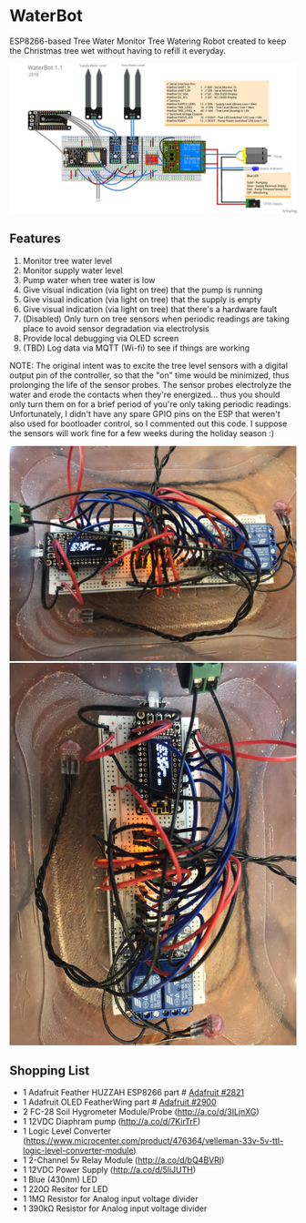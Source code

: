 # WaterBot
ESP8266-based Tree Water Monitor
Tree Watering Robot created to keep the Christmas tree wet without having to refill it everyday.  

![Fritizing Image](/images/WaterBot.png)


## Features
1.  Monitor tree water level
2.  Monitor supply water level
3.  Pump water when tree water is low
4.  Give visual indication (via light on tree) that the pump is running
5.  Give visual indication (via light on tree) that the supply is empty
6.  Give visual indication (via light on tree) that there's a hardware fault
7.  (Disabled) Only turn on tree sensors when periodic readings are taking place to avoid sensor degradation via electrolysis
8.  Provide local debugging via OLED screen 
9.  (TBD) Log data via MQTT (Wi-fi) to see if things are working


NOTE: The original intent was to excite the tree level sensors with a digital output pin of the controller, so that the "on" time would be minimized, thus prolonging the life of the sensor probes.  The sensor probes electrolyze the water and erode the contacts when they're energized... thus you should only turn them on for a brief period of you're only taking periodic readings.  Unfortunately, I didn't have any spare GPIO pins on the ESP that weren't also used for bootloader control, so I commented out this code.  I suppose the sensors will work fine for a few weeks during the holiday season :)

![Control Board](/images/control_board.jpg)
![Tree Simulation](/images/tree_simulation.jpg)

## Shopping List
* 1	Adafruit Feather HUZZAH ESP8266	part # [Adafruit #2821](https://www.adafruit.com/product/2821)
* 1	Adafruit OLED FeatherWing	part # [Adafruit #2900](https://www.adafruit.com/product/2900)
* 2	FC-28 Soil Hygrometer Module/Probe (http://a.co/d/3ILjnXG)
* 1	12VDC Diaphram pump	(http://a.co/d/7KirTrF)
* 1	Logic Level Converter	(https://www.microcenter.com/product/476364/velleman-33v-5v-ttl-logic-level-converter-module)
* 1	2-Channel 5v Relay Module (http://a.co/d/bQ4BVRI)
* 1	12VDC Power Supply (http://a.co/d/5liJUTH)
* 1	Blue (430nm) LED
* 1 220Ω Resitor for LED
* 1	1MΩ Resistor for Analog input voltage divider
* 1	390kΩ Resistor for Analog input voltage divider
